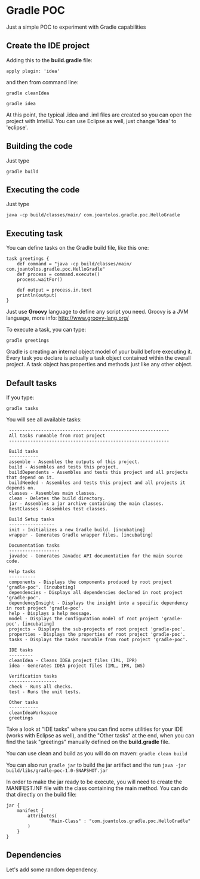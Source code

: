 # Gradle POC

Just a simple POC to experiment with Gradle capabilities

## Create the IDE project

Adding this to the **build.gradle** file:

    apply plugin: 'idea'

and then from command line:

    gradle cleanIdea

    gradle idea
    
At this point, the typical .idea and .iml files are created so you can open the project with IntelliJ. You can use Eclipse as well, just change 'idea' to 'eclipse'.
    
## Building the code

Just type

    gradle build
    
## Executing the code

Just type

    java -cp build/classes/main/ com.joantolos.gradle.poc.HelloGradle

## Executing task

You can define tasks on the Gradle build file, like this one:

    task greetings {
        def command = "java -cp build/classes/main/ com.joantolos.gradle.poc.HelloGradle"
        def process = command.execute()
        process.waitFor()
    
        def output = process.in.text
        println(output)
    }

Just use **Groovy** language to define any script you need. Groovy is a JVM language, more info: http://www.groovy-lang.org/

To execute a task, you can type:
    
    gradle greetings
    
Gradle is creating an internal object model of your build before executing it. Every task you declare is actually a task object contained within the overall project. A task object has properties and methods just like any other object.

## Default tasks

If you type:

    gradle tasks
    
You will see all available tasks:
 
     ------------------------------------------------------------
     All tasks runnable from root project
     ------------------------------------------------------------
     
     Build tasks
     -----------
     assemble - Assembles the outputs of this project.
     build - Assembles and tests this project.
     buildDependents - Assembles and tests this project and all projects that depend on it.
     buildNeeded - Assembles and tests this project and all projects it depends on.
     classes - Assembles main classes.
     clean - Deletes the build directory.
     jar - Assembles a jar archive containing the main classes.
     testClasses - Assembles test classes.
     
     Build Setup tasks
     -----------------
     init - Initializes a new Gradle build. [incubating]
     wrapper - Generates Gradle wrapper files. [incubating]
     
     Documentation tasks
     -------------------
     javadoc - Generates Javadoc API documentation for the main source code.
     
     Help tasks
     ----------
     components - Displays the components produced by root project 'gradle-poc'. [incubating]
     dependencies - Displays all dependencies declared in root project 'gradle-poc'.
     dependencyInsight - Displays the insight into a specific dependency in root project 'gradle-poc'.
     help - Displays a help message.
     model - Displays the configuration model of root project 'gradle-poc'. [incubating]
     projects - Displays the sub-projects of root project 'gradle-poc'.
     properties - Displays the properties of root project 'gradle-poc'.
     tasks - Displays the tasks runnable from root project 'gradle-poc'.
     
     IDE tasks
     ---------
     cleanIdea - Cleans IDEA project files (IML, IPR)
     idea - Generates IDEA project files (IML, IPR, IWS)
     
     Verification tasks
     ------------------
     check - Runs all checks.
     test - Runs the unit tests.
     
     Other tasks
     -----------
     cleanIdeaWorkspace
     greetings
     
Take a look at "IDE tasks" where you can find some utilities for your IDE (works with Eclipse as well), and the "Other tasks" at the end, when you can find the task "greetings" manually defined on the **build.gradle** file.

You can use clean and build as you will do on maven: `` gradle clean build ``

You can also run `` gradle jar `` to build the jar artifact and the run `` java -jar build/libs/gradle-poc-1.0-SNAPSHOT.jar `` 

In order to make the jar ready to be execute, you will need to create the MANIFEST.INF file with the class containing the main method. You can do that directly on the build file:

    jar {
        manifest {
            attributes(
                    "Main-Class" : "com.joantolos.gradle.poc.HelloGradle"
            )
        }
    }

## Dependencies

Let's add some random dependency.
